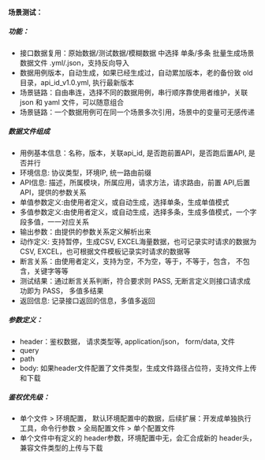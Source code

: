 #### 场景测试：
##### 功能：
- 接口数据复用：原始数据/测试数据/模糊数据 中选择 单条/多条 批量生成场景数据文件 .yml/.json，支持反向导入
- 数据用例版本，自动生成，如果已经生成过，自动累加版本，老的备份致 old 目录，api_id_v1.0.yml, 执行最新版本
- 场景链路：自由串连，选择不同的数据用例，串行顺序靠使用者维护，关联 json 和 yaml 文件，可以随意组合
- 场景链路：一个数据用例可在同一个场景多次引用，场景中的变量可无感传递

##### 数据文件组成
- 用例基本信息：名称，版本，关联api_id, 是否跑前置API，是否跑后置API, 是否并行
- 环境信息: 协议类型，环境IP, 统一路由前缀
- API信息: 描述，所属模块，所属应用，请求方法，请求路由，前置 API,后置 API，提供的参数关系
- 单值参数定义:由使用者定义，或自动生成，选择单条，生成单值模式
- 多值参数定义:由使用者定义，或自动生成，选择多条，生成多值模式，一个字段多值，一一对应关系
- 输出参数：由提供的参数关系定义解析出来
- 动作定义: 支持暂停，生成CSV, EXCEL海量数据，也可记录实时请求的数据为CSV, EXCEL，也可根据文件模板记录实时请求的数据等
- 断言关系：由使用者定义，支持为空，不为空，等于，不等于，包含， 不包含，关键字等等
- 测试结果：通过断言关系判断，符合要求则 PASS, 无断言定义则接口请求成功即为 PASS， 多值多结果
- 返回信息: 记录接口返回的信息，多值多返回

##### 参数定义：
- header：鉴权数据， 请求类型等, application/json， form/data, 文件
- query
- path
- body: 如果header文件配置了文件类型，生成文件路径占位符，支持文件上传和下载

##### 鉴权优先级：
- 单个文件 > 环境配置， 默认环境配置中的数据，后续扩展：开发成单独执行工具，命令行参数 > 全局配置文件 > 单个配置文件
- 单个文件中有定义的 header参数，环境配置中无，会汇合成新的 header头，兼容文件类型的上传与下载